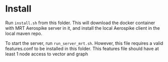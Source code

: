 # Install
Run `install.sh` from this folder. This will download the docker container with MRT Aerospike server in it, and install the local Aerospike client in the local maven repo.

To start the server, run `run_server_mrt.sh`. However, this file requires a valid features.conf to be installed in this folder. This features file should have at least 1 node access to vector and graph
